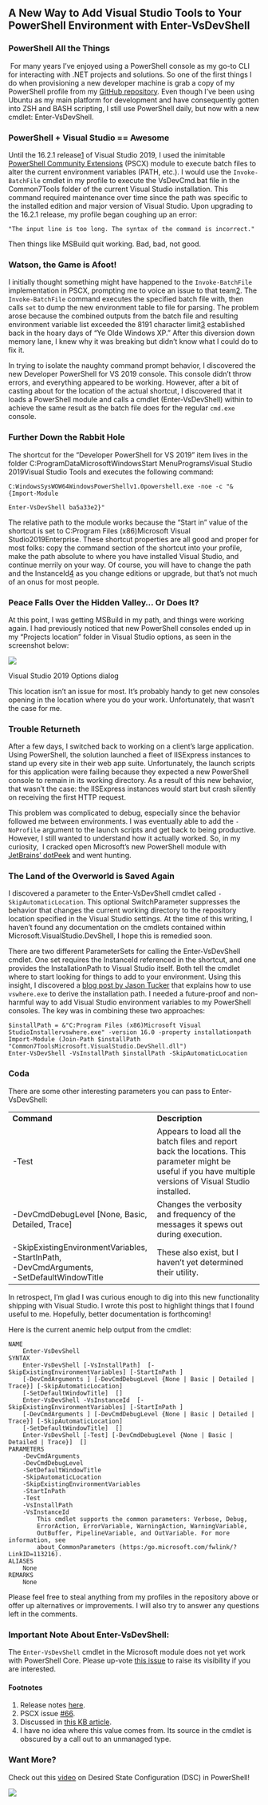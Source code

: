 

## A New Way to Add Visual Studio Tools to Your PowerShell Environment with Enter-VsDevShell

### PowerShell All the Things

 For many years I’ve enjoyed using a PowerShell console as my go-to CLI for interacting with .NET projects and solutions. So one of the first things I do when provisioning a new developer machine is grab a copy of my PowerShell profile from my [GitHub repository](https://github.com/adamskt/danja-zown). Even though I’ve been using Ubuntu as my main platform for development and have consequently gotten into ZSH and BASH scripting, I still use PowerShell daily, but now with a new cmdlet: Enter-VsDevShell.

### PowerShell + Visual Studio == Awesome

Until the 16.2.1 release[1](#fn1) of Visual Studio 2019, I used the inimitable [PowerShell Community Extensions](https://github.com/Pscx/Pscx) (PSCX) module to execute batch files to alter the current environment variables (PATH, etc.). I would use the `Invoke-BatchFile` cmdlet in my profile to execute the VsDevCmd.bat file in the Common7Tools folder of the current Visual Studio installation. This command required maintenance over time since the path was specific to the installed edition and major version of Visual Studio. Upon upgrading to the 16.2.1 release, my profile began coughing up an error:

```
"The input line is too long. The syntax of the command is incorrect."
```

Then things like MSBuild quit working. Bad, bad, not good.

### Watson, the Game is Afoot!

I initially thought something might have happened to the `Invoke-BatchFile` implementation in PSCX, prompting me to voice an issue to that team[2](#fn2). The `Invoke-BatchFile` command executes the specified batch file with, then calls `set` to dump the new environment table to file for parsing. The problem arose because the combined outputs from the batch file and resulting environment variable list exceeded the 8191 character limit[3](#fn3) established back in the hoary days of “Ye Olde Windows XP.” After this diversion down memory lane, I knew why it was breaking but didn’t know what I could do to fix it.

In trying to isolate the naughty command prompt behavior, I discovered the new Developer PowerShell for VS 2019 console. This console didn’t throw errors, and everything appeared to be working. However, after a bit of casting about for the location of the actual shortcut, I discovered that it loads a PowerShell module and calls a cmdlet (Enter-VsDevShell) within to achieve the same result as the batch file does for the regular `cmd.exe` console.

### Further Down the Rabbit Hole

The shortcut for the “Developer PowerShell for VS 2019” item lives in the folder C:ProgramDataMicrosoftWindowsStart MenuProgramsVisual Studio 2019Visual Studio Tools and executes the following command:

```
C:WindowsSysWOW64WindowsPowerShellv1.0powershell.exe -noe -c "&{Import-Module 
```

```
Enter-VsDevShell ba5a33e2}"
```

The relative path to the module works because the “Start in” value of the shortcut is set to C:Program Files (x86)Microsoft Visual Studio2019Enterprise. These shortcut properties are all good and proper for most folks: copy the command section of the shortcut into your profile, make the path absolute to where you have installed Visual Studio, and continue merrily on your way. Of course, you will have to change the path and the InstanceId[4](#fn4) as you change editions or upgrade, but that’s not much of an onus for most people.

### Peace Falls Over the Hidden Valley… Or Does It?

At this point, I was getting MSBuild in my path, and things were working again. I had previously noticed that new PowerShell consoles ended up in my “Projects location” folder in Visual Studio options, as seen in the screenshot below:

![](https://intellitect.comhttps://intellitect.com/wp-content/uploads/2019/09/devenv_2019-08-28_08-36-27-1024x211.webp)

Visual Studio 2019 Options dialog

This location isn’t an issue for most. It’s probably handy to get new consoles opening in the location where you do your work. Unfortunately, that wasn’t the case for me.

### Trouble Returneth

After a few days, I switched back to working on a client’s large application. Using PowerShell, the solution launched a fleet of IISExpress instances to stand up every site in their web app suite. Unfortunately, the launch scripts for this application were failing because they expected a new PowerShell console to remain in its working directory. As a result of this new behavior, that wasn’t the case: the IISExpress instances would start but crash silently on receiving the first HTTP request.

This problem was complicated to debug, especially since the behavior followed me between environments. I was eventually able to add the `-NoProfile` argument to the launch scripts and get back to being productive. However, I still wanted to understand how it actually worked. So, in my curiosity,  I cracked open Microsoft’s new PowerShell module with [JetBrains’ dotPeek](https://www.jetbrains.com/decompiler/) and went hunting.

### The Land of the Overworld is Saved Again

I discovered a parameter to the Enter-VsDevShell cmdlet called `-SkipAutomaticLocation`. This optional SwitchParameter suppresses the behavior that changes the current working directory to the repository location specified in the Visual Studio settings. At the time of this writing, I haven’t found any documentation on the cmdlets contained within Microsoft.VisualStudio.DevShell, I hope this is remedied soon.

There are two different ParameterSets for calling the Enter-VsDevShell cmdlet. One set requires the InstanceId referenced in the shortcut, and one provides the InstallationPath to Visual Studio itself. Both tell the cmdlet where to start looking for things to add to your environment. Using this insight, I discovered a [blog post by Jason Tucker](https://medium.com/@jtucker/visual-studio-devshell-e3080f0341af) that explains how to use `vswhere.exe` to derive the installation path. I needed a future-proof and non-harmful way to add Visual Studio environment variables to my PowerShell consoles. The key was in combining these two approaches:

```
$installPath = &"C:Program Files (x86)Microsoft Visual StudioInstallervswhere.exe" -version 16.0 -property installationpath
Import-Module (Join-Path $installPath "Common7ToolsMicrosoft.VisualStudio.DevShell.dll")
Enter-VsDevShell -VsInstallPath $installPath -SkipAutomaticLocation
```

### Coda

There are some other interesting parameters you can pass to Enter-VsDevShell:

<table><tbody><tr><td><strong>Command</strong></td><td><strong>Description</strong></td></tr><tr><td>-Test</td><td>Appears to load all the batch files and report back the locations. This parameter might be useful if you have multiple versions of Visual Studio installed.</td></tr><tr><td>-DevCmdDebugLevel [None, Basic, Detailed, Trace]</td><td>Changes the verbosity and frequency of the messages it spews out during execution.</td></tr><tr><td>-SkipExistingEnvironmentVariables,<br>-StartInPath,<br>-DevCmdArguments,<br>-SetDefaultWindowTitle</td><td>These also exist, but I haven’t yet determined their utility.</td></tr></tbody></table>

In retrospect, I’m glad I was curious enough to dig into this new functionality shipping with Visual Studio. I wrote this post to highlight things that I found useful to me. Hopefully, better documentation is forthcoming!

Here is the current anemic help output from the cmdlet:

```
NAME
    Enter-VsDevShell
SYNTAX
    Enter-VsDevShell [-VsInstallPath]  [-SkipExistingEnvironmentVariables] [-StartInPath ]
    [-DevCmdArguments ] [-DevCmdDebugLevel {None | Basic | Detailed | Trace}] [-SkipAutomaticLocation]
    [-SetDefaultWindowTitle]  []
    Enter-VsDevShell -VsInstanceId  [-SkipExistingEnvironmentVariables] [-StartInPath ]
    [-DevCmdArguments ] [-DevCmdDebugLevel {None | Basic | Detailed | Trace}] [-SkipAutomaticLocation]
    [-SetDefaultWindowTitle]  []
    Enter-VsDevShell [-Test] [-DevCmdDebugLevel {None | Basic | Detailed | Trace}]  []
PARAMETERS
    -DevCmdArguments 
    -DevCmdDebugLevel 
    -SetDefaultWindowTitle
    -SkipAutomaticLocation
    -SkipExistingEnvironmentVariables
    -StartInPath 
    -Test
    -VsInstallPath 
    -VsInstanceId 
        This cmdlet supports the common parameters: Verbose, Debug,
        ErrorAction, ErrorVariable, WarningAction, WarningVariable,
        OutBuffer, PipelineVariable, and OutVariable. For more information, see
        about_CommonParameters (https:/go.microsoft.com/fwlink/?LinkID=113216).
ALIASES
    None
REMARKS
    None
```

Please feel free to steal anything from my profiles in the repository above or offer up alternatives or improvements. I will also try to answer any questions left in the comments.

### Important Note About Enter-VsDevShell:

The `Enter-VsDevShell` cmdlet in the Microsoft module does not yet work with PowerShell Core. Please up-vote [this issue](https://developercommunity.visualstudio.com/idea/663594/microsoftvisualstudiodevshell-doesnt-work-with-pow.html) to raise its visibility if you are interested.

#### Footnotes

1. Release notes [here](https://docs.microsoft.com/en-us/visualstudio/releases/2019/release-notes#--visual-studio-2019-version-1621).
2. PSCX issue [#66](https://github.com/Pscx/Pscx/issues/66).
3. Discussed in [this KB article](https://support.microsoft.com/en-us/help/830473/command-prompt-cmd-exe-command-line-string-limitation).
4. I have no idea where this value comes from. Its source in the cmdlet is obscured by a call out to an unmanaged type.

### Want More?

Check out this [video](https://intellitect.com/powershell-dsc/) on Desired State Configuration (DSC) in PowerShell!

![](https://intellitect.comhttps://intellitect.com/wp-content/uploads/2021/04/blog-job-ad-2-768x97.webp)
